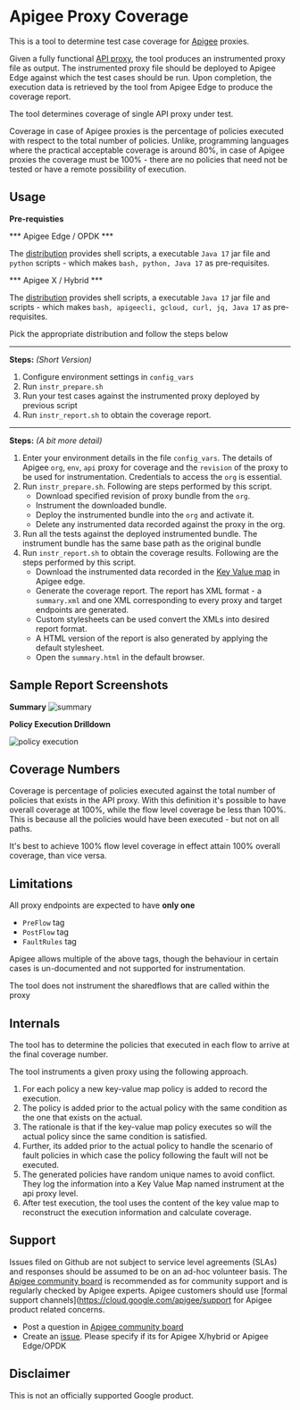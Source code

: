 Apigee Proxy Coverage
==================

This is a tool to determine test case coverage for [Apigee](https://cloud.google.com/apigee/docs/api-platform/get-started/what-apigee) proxies.

Given a fully functional [API proxy](https://cloud.google.com/apigee/docs/), the tool produces an instrumented proxy file as output. The instrumented proxy file should be deployed to Apigee Edge against which the test cases should be run. Upon completion, the execution data is retrieved by the tool from Apigee Edge to produce the coverage report.

The tool determines coverage of single API proxy under test.

Coverage in case of Apigee proxies is the percentage of policies executed with respect to the total number of policies. Unlike, programming languages where the practical acceptable coverage is around 80%, in case of Apigee proxies the coverage must be 100% -  there are no policies that need not be tested or have a remote possibility of execution.

Usage
--------

**Pre-requisties**

*** Apigee Edge / OPDK ***

The [distribution](./dist) provides shell scripts, a executable `Java 17` jar file and `python` scripts - which makes `bash, python, Java 17` as pre-requisites.

*** Apigee X / Hybrid ***

The [distribution](./dist-for-apigee_x_hybrid) provides shell scripts, a executable `Java 17` jar file and scripts - which makes `bash, apigeecli, gcloud, curl, jq, Java 17` as pre-requisites.

Pick the appropriate distribution and follow the steps below

---

**Steps:** *(Short Version)*

1. Configure environment settings in `config_vars`
2. Run `instr_prepare.sh`
3. Run your test cases against the instrumented proxy deployed by previous script
4. Run `instr_report.sh` to obtain the coverage report.

---

**Steps:** *(A bit more detail)*

1. Enter your environment details in the file `config_vars`. The details of Apigee `org`, `env`, `api` proxy for coverage and the `revision` of the proxy to be used for instrumentation. Credentials to access the `org` is essential.
2. Run `instr_prepare.sh`. Following are steps performed by this script.
	+ Download specified revision of proxy bundle from the `org`.
	+ Instrument the downloaded bundle.
	+ Deploy the instrumented bundle into the `org` and activate it.
	+ Delete any instrumented data recorded against the proxy in the org.
3. Run all the tests against the deployed instrumented bundle. The instrument bundle has the same base path as the original bundle
4. Run `instr_report.sh` to obtain the coverage results. Following are the steps performed by this script.
	+  Download the instrumented data recorded in the [Key Value map](http://apigee.com/docs/api-services/content/persist-data-using-keyvaluemap) in Apigee edge.
	+  Generate the coverage report. The report has XML format - a `summary.xml` and one XML corresponding to every proxy and target endpoints are generated.
	+  Custom stylesheets can be used convert the XMLs  into desired report format.
	+  A HTML version of the report is also generated by applying the default stylesheet.
	+  Open the  `summary.html` in the default browser.

Sample Report Screenshots
--------------------------------------

**Summary**
![summary](https://raw.githubusercontent.com/apigee/apigee-proxy-coverage/master/sample_summary.png)

**Policy Execution Drilldown**

![policy execution](https://raw.githubusercontent.com/apigee/apigee-proxy-coverage/master/policy_exec.png)

Coverage Numbers
----------------

Coverage is percentage of policies executed against the total number of policies that exists in the API proxy. With this definition it's possible to have overall coverage at 100%, while the flow level coverage be less than 100%. This is because all the policies would have been executed - but not on all paths.

It's best to achieve 100% flow level coverage in effect attain 100% overall coverage, than vice versa.

Limitations
--------------
All proxy endpoints are expected to have **only one**

+  `PreFlow` tag
+  `PostFlow` tag
+  `FaultRules` tag
	
Apigee allows multiple of the above tags, though the behaviour in certain cases is un-documented and not supported for instrumentation.

The tool does not instrument the sharedflows that are called within the proxy
	
Internals
------------

The tool has to determine the policies that executed in each flow to arrive at the final coverage number.

The tool instruments a given proxy using the following approach.

1.  For each policy a new key-value map policy is added to record the execution. 
2.  The policy is added prior to the actual policy with the same condition as the one that exists on the actual. 
3.  The rationale is that if the key-value map policy executes so will the actual policy since the same condition is satisfied. 
4.  Further, its added prior to the actual policy to handle the scenario of fault policies in which case the  policy following the  fault will not be executed. 
2.  The generated policies have random unique names to avoid conflict. They log the information into a Key Value Map named instrument at the api proxy level.  
3.  After test execution, the tool uses the content of the key value map to reconstruct the execution information and calculate coverage.

Support
--------
Issues filed on Github are not subject to service level agreements (SLAs) and responses should be assumed to be on an ad-hoc volunteer basis. The [Apigee community board](https://community.apigee.com/) is recommended as for community support and is regularly checked by Apigee experts. Apigee customers should use [formal support channels](https://cloud.google.com/apigee/support for Apigee product related concerns.

- Post a question in [Apigee community board](https://community.apigee.com/)
- Create an [issue](https://github.com/apigee/apigee-proxy-coverage/issues/new). Please specify if its for Apigee X/hybrid or Apigee Edge/OPDK

Disclaimer
--------
This is not an officially supported Google product.

